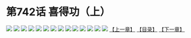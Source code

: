 # 第742话 喜得功（上）
![](https://mhpic.xiaomingtaiji.net/comic/D/斗破苍穹/第742话F1_262372/1.jpg-zymk.middle.webp)
![](https://mhpic.xiaomingtaiji.net/comic/D/斗破苍穹/第742话F1_262372/2.jpg-zymk.middle.webp)
![](https://mhpic.xiaomingtaiji.net/comic/D/斗破苍穹/第742话F1_262372/3.jpg-zymk.middle.webp)
![](https://mhpic.xiaomingtaiji.net/comic/D/斗破苍穹/第742话F1_262372/4.jpg-zymk.middle.webp)
![](https://mhpic.xiaomingtaiji.net/comic/D/斗破苍穹/第742话F1_262372/5.jpg-zymk.middle.webp)
![](https://mhpic.xiaomingtaiji.net/comic/D/斗破苍穹/第742话F1_262372/6.jpg-zymk.middle.webp)
![](https://mhpic.xiaomingtaiji.net/comic/D/斗破苍穹/第742话F1_262372/7.jpg-zymk.middle.webp)
![](https://mhpic.xiaomingtaiji.net/comic/D/斗破苍穹/第742话F1_262372/8.jpg-zymk.middle.webp)
![](https://mhpic.xiaomingtaiji.net/comic/D/斗破苍穹/第742话F1_262372/9.jpg-zymk.middle.webp)
![](https://mhpic.xiaomingtaiji.net/comic/D/斗破苍穹/第742话F1_262372/10.jpg-zymk.middle.webp)
![](https://mhpic.xiaomingtaiji.net/comic/D/斗破苍穹/第742话F1_262372/11.jpg-zymk.middle.webp)
![](https://mhpic.xiaomingtaiji.net/comic/D/斗破苍穹/第742话F1_262372/12.jpg-zymk.middle.webp)
![](https://mhpic.xiaomingtaiji.net/comic/D/斗破苍穹/第742话F1_262372/13.jpg-zymk.middle.webp)
![](https://mhpic.xiaomingtaiji.net/comic/D/斗破苍穹/第742话F1_262372/14.jpg-zymk.middle.webp)
[【上一章】](./745.md)
[【目录】](./READMD.md)
[【下一章】](./747.md)

